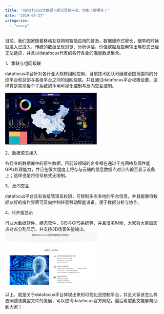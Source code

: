 ```yaml
---
title: "datafocus大数据可视化显控平台，你都了解哪些？"
date: "2019-05-27"
categories: 
  - "seozy"
---
```


目前，我们国家随着移动互联网和智能应用的普及，数据爆炸式增长，很早的时候就进入已进入，传统的数据呈现浏览、分析评估、价值挖掘及应用输出等形式已经无法适应，并且以datafocus代表的各行各业的海量数据集合。

1、集联与组网级联

datafocus平台针对各行业大规模组网应用，目前技术团队可组建全国范围内的分控平台和总部与各级平台之间的组网级联。并且通过datafocus平台权限设置，这样算是实现每个子系统的本地可视化控制与反向交互控制。

![](images/word-image-118-300x169.png)

2、数据源云接入

各行业的数据库中的原生数据，目前该领域的企业都在通过千兆网络及高性能GPU处理能力，并且在很大程度上将存与云端的信息数据点对点传输至显示设备上；这样也是将信号格式无限制。

3、反向交互

datafocus平台具有各级管理员权限，可控制多点多地的平台信息，并且能够将数据友好的操作界面可反向控制任意移动智能设备，便于数据分析与协作。

4、IE开窗显示

行业大数据软件、组态软件、GIS与GPS系统等，并且很多时候，大家将大屏画面点对点分割显示，并支持3D场景矢量输出。![](images/word-image-109-300x178.png)

以上，就是关于datafocus平台体现出来的可视化显控制平台，并且大家该怎么样去阐述该类型文件的发展，可以咨询datafocus官方网站，最后希望此文能够帮助到大家！
